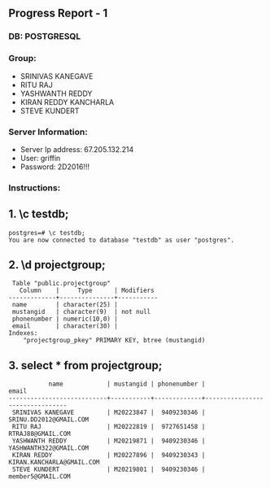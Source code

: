 ## Progress Report - 1

### DB: POSTGRESQL

### Group:
- SRINIVAS KANEGAVE
- RITU RAJ
- YASHWANTH REDDY
- KIRAN REDDY KANCHARLA
- STEVE KUNDERT

### Server Information:

- Server Ip address: 67.205.132.214
- User: griffin
- Password: 2D2016!!!

### Instructions:

## 1. \c testdb;
```
postgres=# \c testdb;
You are now connected to database "testdb" as user "postgres".
```
## 2. \d projectgroup;
```
 Table "public.projectgroup"
   Column    |     Type      | Modifiers
-------------+---------------+-----------
 name        | character(25) |
 mustangid   | character(9)  | not null
 phonenumber | numeric(10,0) |
 email       | character(30) |
Indexes:
    "projectgroup_pkey" PRIMARY KEY, btree (mustangid)
```
## 3. select * from projectgroup;
```
           name            | mustangid | phonenumber |             email
---------------------------+-----------+-------------+--------------------------------
 SRINIVAS KANEGAVE         | M20223847 |  9409230346 | SRINU.DD2012@GMAIL.COM
 RITU RAJ                  | M20222819 |  9727651458 | RTRAJ88@GMAIL.COM
 YASHWANTH REDDY           | M20219871 |  9409230346 | YASHWANTH322@GMAIL.COM
 KIRAN REDDY               | M20227896 |  9409230343 | KIRAN.KANCHARLA@GMAIL.COM
 STEVE KUNDERT             | M20219801 |  9409230346 | member5@GMAIL.COM

```

